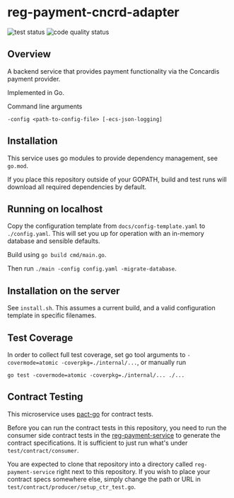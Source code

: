 # reg-payment-cncrd-adapter

<img src="https://github.com/eurofurence/reg-payment-cncrd-adapter/actions/workflows/go.yml/badge.svg" alt="test status"/>
<img src="https://github.com/eurofurence/reg-payment-cncrd-adapter/actions/workflows/codeql-analysis.yml/badge.svg" alt="code quality status"/>

## Overview

A backend service that provides payment functionality via the Concardis payment provider.

Implemented in Go.

Command line arguments
```
-config <path-to-config-file> [-ecs-json-logging]
```

## Installation

This service uses go modules to provide dependency management, see `go.mod`.

If you place this repository outside of your GOPATH, build and test runs will download all required
dependencies by default.

## Running on localhost

Copy the configuration template from `docs/config-template.yaml` to `./config.yaml`. This will set you up
for operation with an in-memory database and sensible defaults.

Build using `go build cmd/main.go`.

Then run `./main -config config.yaml -migrate-database`.

## Installation on the server

See `install.sh`. This assumes a current build, and a valid configuration template in specific filenames.

## Test Coverage

In order to collect full test coverage, set go tool arguments to `-covermode=atomic -coverpkg=./internal/...`,
or manually run
```
go test -covermode=atomic -coverpkg=./internal/... ./...
```

## Contract Testing

This microservice uses [pact-go](https://github.com/pact-foundation/pact-go#installation) for contract tests.

Before you can run the contract tests in this repository, you need to run the consumer side contract tests
in the [reg-payment-service](https://github.com/eurofurence/reg-payment-service) to generate
the contract specifications. It is sufficient to just run what's under `test/contract/consumer`.

You are expected to clone that repository into a directory called `reg-payment-service`
right next to this repository. If you wish to place your contract specs somewhere else, simply change the
path or URL in `test/contract/producer/setup_ctr_test.go`.
